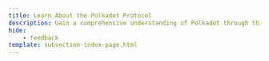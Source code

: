 ```yaml
---
title: Learn About the Polkadot Protocol
description: Gain a comprehensive understanding of Polkadot through this technical overview, exploring its architecture, fundamental concepts, and essential components.
hide: 
    - feedback
template: subsection-index-page.html
---
```

